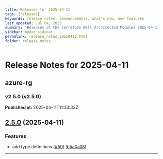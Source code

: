 ```yaml
---
title: Releases for 2025-04-11
tags: [releases]
keywords: release notes, announcements, what's new, new features
last_updated: Jul 04, 2025
summary: "Releases of the Terraform Well Architected Modules 2025-04-11"
sidebar: mydoc_sidebar
permalink: release_notes_20250411.html
folder: release_notes
---
```


# Release Notes for 2025-04-11

## azure-rg
### v2.5.0 (v2.5.0)
**Published at:** 2025-04-11T11:33:33Z

## [2.5.0](https://github.com/CloudNationHQ/terraform-azure-rg/compare/v2.4.0...v2.5.0) (2025-04-11)


### Features

* add type definitions ([#50](https://github.com/CloudNationHQ/terraform-azure-rg/issues/50)) ([b5a0a08](https://github.com/CloudNationHQ/terraform-azure-rg/commit/b5a0a08f5ba6ea9ca8d01e132d2b6c8a960c9f08))

---

